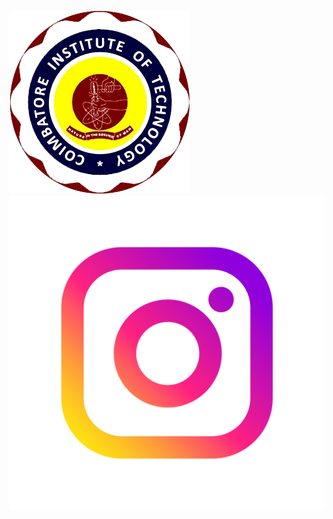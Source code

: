 ![image alt](https://github.com/Peter2413P/QuizClub/blob/7360a91443843977e6ae5717b969c177312ee300/citlogo.png)
![image alt](https://github.com/Peter2413P/QuizClub/blob/9a9deaeacb1c9f9be1a54ffb94383f754271443f/instagram.png)
